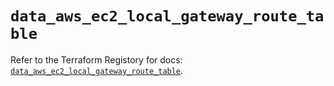 # `data_aws_ec2_local_gateway_route_table`

Refer to the Terraform Registory for docs: [`data_aws_ec2_local_gateway_route_table`](https://www.terraform.io/docs/providers/aws/d/ec2_local_gateway_route_table).
